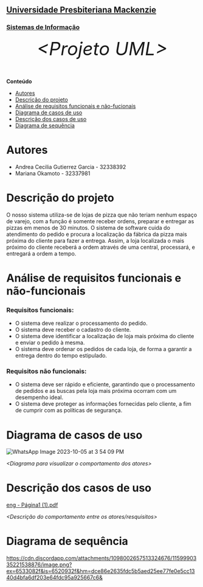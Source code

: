 <h2><a href= "https://www.mackenzie.br">Universidade Presbiteriana Mackenzie</a></h2>
<h3><a href= "https://www.mackenzie.br/graduacao/sao-paulo-higienopolis/sistemas-de-informacao">Sistemas de Informação</a></h3>


<font size="+12"><center>
*&lt;Projeto UML&gt;*
</center></font>

**Conteúdo**

- [Autores](#nome-alunos)
- [Descrição do projeto](#introdução-do-projeto)
- [Análise de requisitos funcionais e não-fucionais](#descrição-dos-requisitos)
- [Diagrama de casos de uso](#diagrama-de-comportamento-atores)
- [Descrição dos casos de uso](#descrição-das-funcões)
- [Diagrama de sequência](#diagrama-de-ordem-interações)


# Autores

* Andrea Cecilia Gutierrez Garcia - 32338392
* Mariana Okamoto - 32337981

# Descrição do projeto

O nosso sistema utiliza-se de lojas de pizza  que não teriam nenhum espaço de varejo, com a função é somente receber ordens, preparar e entregar as pizzas em menos de 30 minutos. O sistema de software cuida do atendimento do pedido e procura a  localização da fábrica da pizza mais próxima do cliente para fazer a entrega. Assim, a loja localizada o mais próximo do cliente receberá a ordem através de uma central, processará, e entregará a ordem a tempo.

# Análise de requisitos funcionais e não-funcionais
### Requisitos funcionais: 
* O sistema deve realizar o processamento do pedido.
* O sistema deve receber o cadastro do cliente.
* O sistema deve identificar a localização de loja mais próxima do cliente e enviar o pedido à mesma.
* O sistema deve ordenar os pedidos de cada loja, de forma a garantir a entrega dentro do tempo estipulado.

### Requisitos não funcionais: 
* O sistema deve ser rápido e eficiente, garantindo que o processamento de pedidos e as buscas pela loja mais próxima ocorram com um desempenho ideal.
* O sistema deve proteger as informações fornecidas pelo cliente, a fim de cumprir com as políticas de segurança.

# Diagrama de casos de uso
![WhatsApp Image 2023-10-05 at 3 54 09 PM](https://github.com/32338/Projeto-UML/assets/142840950/b2d3470f-ea33-444f-ae1f-955bd08cccea)


*&lt;Diagrama para visualizar o comportamento dos atores&gt;*

# Descrição dos casos de uso
[eng - Página1 (1).pdf](https://github.com/32338/Projeto-UML/files/12835734/eng.-.Pagina1.1.pdf)

*&lt;Descrição do comportamento entre os atores/resquisitos&gt;*

# Diagrama de sequência

https://cdn.discordapp.com/attachments/1098002657513324676/1159990335221538876/image.png?ex=6533082f&is=6520932f&hm=dce86e2635fdc5b5aed25ee77fe0e5cc1340d4bfa6df203e64fdc95a925667c6&
